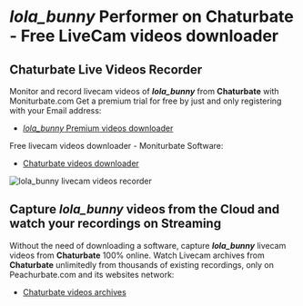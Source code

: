 # _lola_bunny_ Performer on Chaturbate - Free LiveCam videos downloader

## Chaturbate Live Videos Recorder

Monitor and record livecam videos of **_lola_bunny_** from **Chaturbate** with Moniturbate.com
Get a premium trial for free by just and only registering with your Email address:
* [_lola_bunny_ Premium videos downloader](https://moniturbate.com/request-demo-licence-key.html)

Free livecam videos downloader - Moniturbate Software:
* [Chaturbate videos downloader](https://moniturbate.com/moniturbate-download-software.html)

![_lola_bunny_ livecam videos recorder](https://peachurnet.com/templates/moniturbate-software.png)


## Capture _lola_bunny_ videos from the Cloud and watch your recordings on Streaming

Without the need of downloading a software, capture **_lola_bunny_** livecam videos from **Chaturbate** 100% online.
Watch Livecam archives from **Chaturbate** unlimitedly from thousands of existing recordings, only on Peachurbate.com and its websites network:
* [Chaturbate videos archives](https://peachurnet.com/)